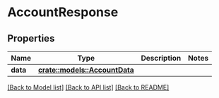 # AccountResponse

## Properties

| Name     | Type                                             | Description | Notes |
| -------- | ------------------------------------------------ | ----------- | ----- |
| **data** | [**crate::models::AccountData**](accountdata.md) |             |       |

[\[Back to Model list\]](./#documentation-for-models) [\[Back to API list\]](./#documentation-for-api-endpoints) [\[Back to README\]](./)
